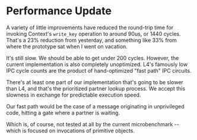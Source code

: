 Performance Update
==================

A variety of little improvements have reduced the round-trip time for invoking
Context's `write_key` operation to around 90us, or 1440 cycles.  That's a 23%
reduction from yesterday, and something like 33% from where the prototype sat
when I went on vacation.

It's still slow.  We should be able to get under 200 cycles.  However, the
current implementation is also completely unoptimized.  L4's famously low IPC
cycle counts are the product of hand-optimized "fast path" IPC circuits.

There's at least one part of our implementation that's going to be slower than
L4, and that's the prioritized partner lookup process.  We accept this slowness
in exchange for predictable execution speed.

Our fast path would be the case of a message originating in unprivileged code,
hitting a gate where a partner is waiting.

Which is, of course, not tested at all by the current microbenchmark -- which is
focused on invocations of primitive objects.



